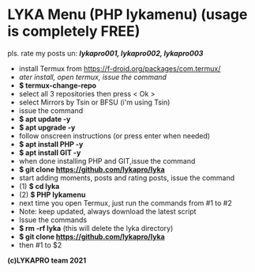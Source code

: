 # LYKA Menu (PHP lykamenu) (usage is completely FREE)
pls. rate my posts un: <b><i>lykapro001, lykapro002, lykapro003</i></b>
- install Termux from https://f-droid.org/packages/com.termux/
- <i>ater install, open termux, issue the command</i>
- <b>$ termux-change-repo</b>
- select all 3 repositories then press < Ok >
- select Mirrors by Tsin or BFSU (i'm using Tsin)
- issue the command
- <b>$ apt update -y </b>
- <b>$ apt upgrade -y </b>
- follow onscreen instructions (or press enter when needed)
- <b>$ apt install PHP -y </b>
- <b>$ apt install GIT -y </b>
- when done installing PHP and GIT,issue the command
- <b>$ git clone https://github.com/lykapro/lyka</b>
- start adding moments, posts and rating posts, issue the command 
- (1) <b>$ cd lyka</b>
- (2) <b>$ PHP lykamenu</b>
- next time you open Termux, just run the commands from #1 to #2
- Note: keep updated, always download the latest script
- Issue the commands
- <b>$ rm -rf lyka</b> (this will delete the lyka directory)  
- <b>$ git clone https://github.com/lykapro/lyka</b>
- then #1 to $2

<b>(c)LYKAPRO team 2021</b>
